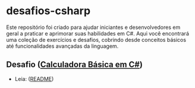 # desafios-csharp
Este repositório foi criado para ajudar iniciantes e desenvolvedores em geral a praticar e aprimorar suas habilidades em C#.  Aqui você encontrará uma coleção de exercícios e desafios, cobrindo desde conceitos básicos até funcionalidades avançadas da linguagem.

## Desafio ([Calculadora Básica em C#](https://github.com/DiegoSanDev/desafios-csharp/tree/main/CalculadoraBasica))
- Leia: ([README](https://github.com/DiegoSanDev/desafios-csharp/blob/main/CalculadoraBasica/README.md))

